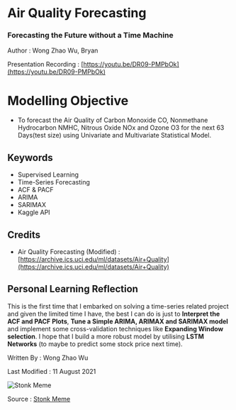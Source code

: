 # Air Quality Forecasting
### Forecasting the Future without a Time Machine

Author : Wong Zhao Wu, Bryan

Presentation Recording : [https://youtu.be/DR09-PMPbOk](https://youtu.be/DR09-PMPbOk)

# Modelling Objective
- To forecast the Air Quality of Carbon Monoxide CO, Nonmethane Hydrocarbon NMHC, Nitrous Oxide NOx and Ozone O3 for the next 63 Days(test size) using Univariate and Multivariate Statistical Model.

## Keywords
- Supervised Learning
- Time-Series Forecasting
- ACF & PACF
- ARIMA
- SARIMAX
- Kaggle API

## Credits
- Air Quality Forecasting (Modified) : [https://archive.ics.uci.edu/ml/datasets/Air+Quality](https://archive.ics.uci.edu/ml/datasets/Air+Quality)

## Personal Learning Reflection
This is the first time that I embarked on solving a time-series related project and given the limited time I have, the best I can do is just to **Interpret the ACF and PACF Plots**, **Tune a Simple ARIMA, ARIMAX and SARIMAX model** and implement some cross-validation techniques like **Expanding Window selection**. I hope that I build a more robust model by utilising **LSTM Networks** (to maybe to predict some stock price next time).

Written By : Wong Zhao Wu

Last Modified : 11 August 2021

![Stonk Meme](https://i.kym-cdn.com/entries/icons/original/000/029/959/Screen_Shot_2019-06-05_at_1.26.32_PM.jpg)

Source : [Stonk Meme](https://knowyourmeme.com/memes/stonks)